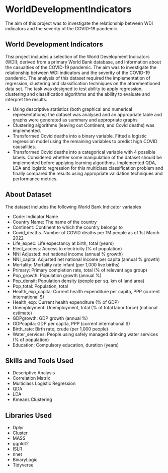 # WorldDevelopmentIndicators
The aim of this project was to investigate the relationship between WDI indicators and the severity of the COVID-19 pandemic.
## World Development Indicators 
Thsi project includes a selection of the World Development Indicators (WDI), derived from a primary World Bank database, and information about the casualties of the COVID-19 pandemic. The aim was to investigate the relationship between WDI indicators and the severity of the COVID-19 pandemic.
The analysis of this dataset required the implementation of regression, clustering and classification techniques on the aforementioned data set. The task was designed to test ability to apply regression, clustering and classification algorithms and the ability to evaluate and interpret the results.
- Using descriptive statistics (both graphical and numerical representations) the dataset was analysed and an appropriate table and graphs were generated as summary and appropriate graphs
-  Clustering algorithms (leaving out Continent, and Covid deaths) was implemented. 
-  Transformed Covid deaths into a binary variable. Fitted a logistic regression model using the
remaining variables to predict high COVID causalities. 
- Transformed Covid deaths into a categorical variable with 4 possible labels. Considered whether
some manipulation of the dataset should be implemented before applying learning algorithms. Implemented QDA, LDA and logistic regression for this multiclass classification problem and finally compared the results using appropriate validation techniques and performance metrics. 
## About Dataset 
The dataset includes the following World Bank Indicator variables
- Code: Indicator Name
- Country Name: The name of the country
- Continent: Continent to which the country belongs to
- Covid_deaths. Number of COVID deaths per 1M people as of 1st March 2022
- Life_expec: Life expectancy at birth, total (years)
- Elect_access: Access to electricity (\% of population)
- NNI Adjusted: net national income (annual \% growth)
- NNI_capita: Adjusted net national income per capita (annual \% growth)
- Mortality: Mortality rate infant (per 1,000 live births)
- Primary: Primary completion rate, total (\% of relevant age group)
- Pop_growth: Population growth (annual \%)
- Pop_densit: Population density (people per sq. km of land area)
- Pop_total: Population, total
- Health_exp_capita: Current health expenditure per capita, PPP (current international \$)
- Health_exp: Current health expenditure (\% of GDP)
- Unemployment: Unemployment, total (\% of total labor force) (national estimate)
- GDPgrowth: GDP growth (annual \%)
- GDPcapita: GDP per capita, PPP (current international \$)
- Birth_rate: Birth rate, crude (per 1,000 people)
- Water_services: People using safely managed drinking water services (\% of population)
- Education: Compulsory education, duration (years)
## Skills and Tools Used 
- Descriptive Analysis
- Correlation Matrix
- Multiclass Logistic Regression
- QDA 
- LDA 
- Kmeans Clustering 
## Libraries Used 
- Dplyr
- Cluster
- MASS
- ggplot2
- ISLR
- nnet
- BinaryLogic
- Tidyverse
